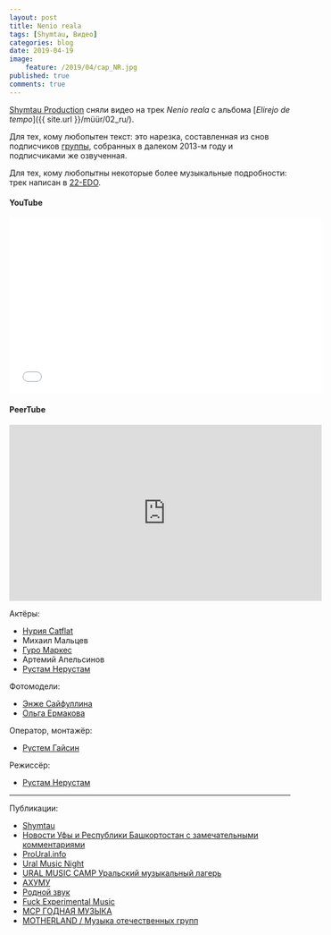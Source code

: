 ```yaml
---
layout: post
title: Nenio reala
tags: [Shymtau, Видео]
categories: blog
date: 2019-04-19
image:
    feature: /2019/04/cap_NR.jpg
published: true
comments: true
---
```

[Shymtau Production][1] сняли видео на трек *Nenio reala* с альбома [*Elirejo de tempo*]({{ site.url }}/müür/02_ru/).

Для тех, кому любопытен текст: это нарезка, составленная из снов подписчиков [группы][2], собранных в далеком 2013-м году и подписчиками же озвученная.

Для тех, кому любопытны некоторые более музыкальные подробности: трек написан в [22-EDO][3].

#### YouTube
<iframe width="560" height="315" src="//www.youtube.com/embed/Iqowg9od_40" frameborder="0"> </iframe>

#### PeerTube
<iframe width="560" height="315" sandbox="allow-same-origin allow-scripts" src="https://peertube.social/videos/embed/c9a1cc80-e5fb-4fbd-b17e-9a36cf2792a1" frameborder="0" allowfullscreen></iframe>

Актёры:
- [Нурия Catflat][4]
- Михаил Мальцев
- [Гуро Маркес][5]
- Артемий Апельсинов
- [Рустам Нерустам][6]

Фотомодели:
- [Энже Сайфуллина][7]
- [Ольга Ермакова][8]

Оператор, монтажёр:
- [Рустем Гайсин][9]

Режиссёр:
- [Рустам Нерустам][10]

-----

Публикации:
- [Shymtau](https://vk.com/wall-154753426_492)
- [Новости Уфы и Республики Башкортостан с замечательными комментариями](https://vk.com/wall-23967044_2713317)
- [ProUral.info](https://proural.info/society/ufimskaya-gruppa-snyavshaya-nashumevshiy-klip-s-goloy-devushkoy-vypustila-novoe-video-o-strannykh-ch/)
- [Ural Music Night](http://www.uralmusicmag.ru/novosti/item/u-m-r-vyshel-klip-na-pesnyu-nenio-reala)
- [URAL MUSIC CAMP Уральский музыкальный лагерь](https://vk.com/wall-164335906_366)
- [АХУМУ](https://vk.com/wall-137147201_8283)
- [Родной звук](https://vk.com/wall-83415396_162479)
- [Fuck Experimental Music](https://vk.com/wall-39687507_35631)
- [МСР ГОДНАЯ МУЗЫКА](https://vk.com/wall-4102578_138034)
- [MOTHERLAND / Музыка отечественных групп](https://vk.com/wall-34035188_92177)

[1]: https://vk.com/shymtau
[2]: https://vk.com/omega9_music
[3]: https://en.wikipedia.org/wiki/22_equal_temperament
[4]: https://vk.com/catflat
[5]: https://vk.com/batbayan
[6]: https://vk.com/rustamnerustam
[7]: https://vk.com/enzhesayfullina
[8]: https://vk.com/pugovkaola
[9]: https://vk.com/spektr_photos
[10]: https://vk.com/im_ru